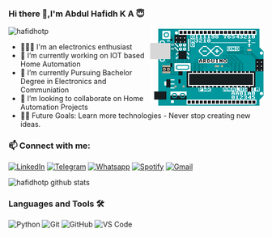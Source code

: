 <!-- ![Logo](https://github.com/hafidhotp/hafidhotp/blob/main/logo.gif) -->

### Hi there 👋,I'm Abdul Hafidh K A :innocent:

<img align="right" alt="GIF" height="160px" src="https://github.com/hafidhotp/hafidhotp/blob/main/giphy.gif" />

 ![hafidhotp](https://komarev.com/ghpvc/?username=hafidhotp&color=green)

- 🧑🏻‍🔬 I'm an electronics enthusiast
- 🔭 I’m currently working on IOT based Home Automation
- 🌱 I’m currently Pursuing Bachelor Degree in Electronics and Communiation 
- 👯 I’m looking to collaborate on Home Automation Projects
- 💪🏼 Future Goals: Learn more technologies - Never stop creating new ideas.


### 📫 Connect with me: 



[![LinkedIn](https://img.shields.io/badge/LinkedIn-0077B5?style=for-the-badge&logo=linkedin&logoColor=white)](https://www.linkedin.com/in/abdulhafidhka1999/)
[![Telegram](https://img.shields.io/badge/Telegram-2CA5E0?style=for-the-badge&logo=telegram&logoColor=white)](https://t.me/Sinister_Monk)
[![Whatsapp](https://img.shields.io/badge/WhatsApp-25D366?style=for-the-badge&logo=whatsapp&logoColor=white)](https://wa.me/917907269296)
[![Spotify](https://img.shields.io/badge/Spotify-1ED760?&style=for-the-badge&logo=spotify&logoColor=white)](https://open.spotify.com/user/m06bymlmb9bhgqu4qi8pi210w)
[![Gmail](https://img.shields.io/badge/Gmail-D14836?style=for-the-badge&logo=gmail&logoColor=white)](mailto:hafidh1bridge@gmail.com)


![hafidhotp github stats](https://github-readme-stats.vercel.app/api?username=hafidhotp&show_icons=true&include_all_commits=true&count_private=true)


### Languages and Tools 🛠 

![Python](http://img.shields.io/badge/-Python-3776AB?style=flat-square&logo=python&logoColor=ffffff)
![Git](https://img.shields.io/badge/-Git-%23F05032?style=flat-square&logo=git&logoColor=%23ffffff)
![GitHub](https://img.shields.io/badge/-GitHub-181717?style=flat-square&logo=github)
![VS Code](http://img.shields.io/badge/-VS%20Code-007ACC?style=flat-square&logo=visual-studio-code&logoColor=ffffff)
















